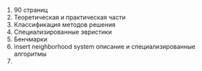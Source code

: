 1. 90 страниц
2. Теоретическая и практическая части
3. Классификация методов решения
4. Специализированные эвристики 
5. Бенчмарки
6. insert neighborhood system описание и специализированные алгоритмы
7. 